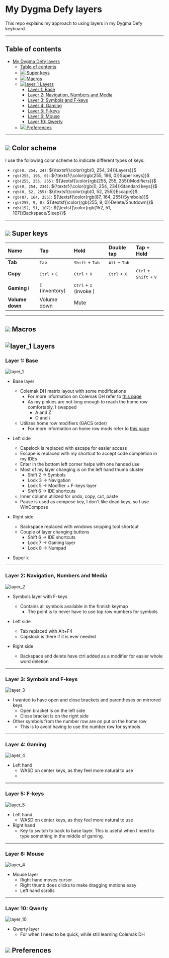 # My Dygma Defy layers

This repo explains my approach to using layers in my Dygma Defy keyboard.

---

## Table of contents

- [My Dygma Defy layers](#my-dygma-defy-layers)
  - [Table of contents](#table-of-contents)
  - [![](./img/iconThunderSm.svg) Super keys](#-super-keys)
  - [![](./img/iconRobotSm.svg) Macros](#-macros)
  - [![layer_1](./img/iconLayersSm.svg) Layers](#layer_1imgiconlayerssmsvg-layers)
    - [Layer 1: Base](#layer-1-base)
    - [Layer 2: Navigation, Numbers and Media](#layer-2-navigation-numbers-and-media)
    - [Layer 3: Symbols and F-keys](#layer-3-symbols-and-f-keys)
    - [Layer 4: Gaming](#layer-4-gaming)
    - [Layer 5: F-keys](#layer-5-f-keys)
    - [Layer 6: Mouse](#layer-6-mouse)
    - [Layer 10: Qwerty](#layer-10-qwerty)
  - [![](./img/iconPreferences-2stroke.svg) Preferences](#-preferences)

---

## ![](./img/iconColorPalette.svg) Color scheme

I use the following color scheme to indicate different types of keys:

- `rgb(0, 254, 24)`: ${\textsf{\color{rgb(0, 254, 24)}Layers}}$
- `rgb(255, 196, 0)`: ${\textsf{\color{rgb(255, 196, 0)}Super keys}}$
- `rgb(255, 255, 255)`: ${\textsf{\color{rgb(255, 255, 255)}Modifiers}}$
- `rgb(0, 254, 234)`: ${\textsf{\color{rgb(0, 254, 234)}Standard keys}}$
- `rgb(0, 52, 255)`: ${\textsf{\color{rgb(0, 52, 255)}Escape}}$
- `rgb(87, 164, 255)`: ${\textsf{\color{rgb(87, 164, 255)}Symbols}}$
- `rgb(255, 9, 0)`: ${\textsf{\color{rgb(255, 9, 0)}Delete/Shutdown}}$
- `rgb(152, 51, 107)`: ${\textsf{\color{rgb(152, 51, 107)}Backspace/Sleep}}$

---

## ![](./img/iconThunderSm.svg) Super keys

| Name            | Tap                      | Hold                                     | Double tap                      | Tap + Hold                                        |
|:----------------|:-------------------------|:-----------------------------------------|:--------------------------------|:--------------------------------------------------|
| **Tab**         | <kbd>Tab</kbd>           | <kbd>Shift</kbd> + <kbd>Tab</kbd>        | <kbd>Alt</kbd> + <kbd>Tab</kbd> | 
| **Copy**        | <kbd>Ctrl</kbd> + <kbd>C | <kbd>Ctrl</kbd> + <kbd>V</kbd>           | <kbd>Ctrl</kbd> + <kbd>X</kbd>  | <kbd>Ctrl</kbd> + <kbd>Shift</kbd> + <kbd>V</kbd> |
| **Gaming i**    | <kbd>I</kbd> (inventory) | <kbd>Ctrl</kbd> + <kbd>I</kbd> (invoke ) |
| **Volume down** | Volume down              | Mute                                     |

---

## ![](./img/iconRobotSm.svg) Macros

## ![layer_1](./img/iconLayersSm.svg) Layers

### Layer 1: Base

![layer_1](./img/L1.png)

- Base layer
  - Colemak DH matrix layout with some modifications
    - For more information on Colemak DH refer to [this page](https://colemakmods.github.io/mod-dh/)
    - As my pinkies are not long enough to reach the home row comfortably, I swapped 
      - A and Z
      - O and /
  - Utilizes home row modifiers (GACS order)
    - For more information on home row mods refer to [this page](https://precondition.github.io/home-row-mods)
  
- Left side
  - Capslock is replaced with escape for easier access
  - Escape is replaced with my shortcut to accept code completion in my IDEs
  - Enter in the bottom left corner helps with one handed use
  - Most of my layer changing is on the left hand thumb cluster
    - Shift 2 -> Symbols
    - Lock 3 -> Navigation
    - Lock 5 -> Modifier + F-keys layer
    - Shift 6 -> IDE shortcuts
  - Inner column utilized for undo, copy, cut, paste
  - Pause is used as compose key, I don't like dead keys, so I use WinCompose 
- Right side
  - Backspace replaced with windows snipping tool shortcut
  - Couple of layer changing buttons
    - Shift 6 -> IDE shortcuts
    - Lock 7 -> Gaming layer
    - Lock 8 -> Numpad

- Super k

---

### Layer 2: Navigation, Numbers and Media

![layer_2](./img/L2.png)

- Symbols layer with F-keys
  - Contains all symbols available in the finnish keymap
    - The point is to never have to use top row numbers for symbols

- Left side
  - Tab replaced with Alt+F4
  - Capslock is there if it is ever needed
- Right side
  - Backspace and delete have ctrl added as a modifier for easier whole word deletion

---

### Layer 3: Symbols and F-keys

![layer_3](./img/L3.png)

- I wanted to have open and close brackets and parentheses on mirrored keys
  - Open bracket is on the left side
  - Close bracket is on the right side
- Other symbols from the number row are on put on the home row
  - This is to avoid having to use the number row for symbols


---

### Layer 4: Gaming

![layer_4](./img/L4.png)
- Left hand
  - WASD on center keys, as they feel more natural to use
  -

---

### Layer 5: F-keys

![layer_5](./img/L5.png)
- Left hand
  - WASD on center keys, as they feel more natural to use
- Right hand
  - Key to switch to back to base layer. This is useful when I need to type something in the middle of gaming.

---

### Layer 6: Mouse

![layer_4](./img/L4.png)

- Mouse layer
  - Right hand moves cursor
  - Right thumb does clicks to make dragging motions easy
  - Left hand scrolls
---

### Layer 10: Qwerty
![layer_10](./img/L10.png)

- Qwerty layer
  - For when I need to be quick, while still learning Colemak DH

## ![](./img/iconPreferences-2stroke.svg) Preferences

